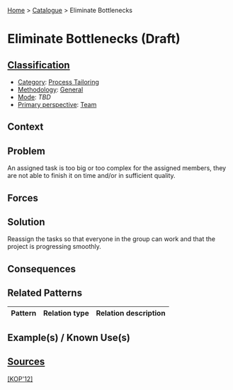 [Home](../README.md) > [Catalogue](../Patterns_catalogue.md) > Eliminate Bottlenecks

# Eliminate Bottlenecks (Draft)

## [Classification](facets/facets.md)

- [Category](facets/categories/categories.md): [Process Tailoring](facets/categories/Process_Tailoring.md)
- [Methodology](facets/methodologies/methodologies.md): [General](facets/methodologies/General.md)
- [Mode](facets/modes/modes.md): *TBD*
- [Primary perspective](facets/perspectives/perspectives.md): [Team](facets/perspectives/Team.md)

## Context

## Problem

An assigned task is too big or too complex for the assigned members, they are not able to finish it on time and/or in sufficient quality.

## Forces

## Solution

Reassign the tasks so that everyone in the group can work and that the project is progressing smoothly.

## Consequences

## Related Patterns

|Pattern|Relation type|Relation description|
|--|--|--|
 
## Example(s) / Known Use(s)

## [Sources](../References.md)

[[KOP'12]](publications/kop12/kop12.md)
